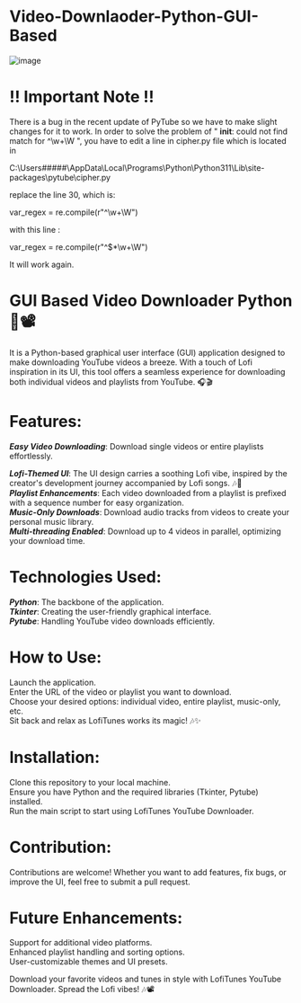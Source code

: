 # Video-Downlaoder-Python-GUI-Based

![image](https://github.com/ManvendraSinghh/Video-Downlaoder-Python/assets/117578356/4f2adb8f-8e62-44ce-a8aa-3cceeabec9df)


# !! Important Note !! 
There is a bug in the recent update of PyTube so we have to make slight changes for it to work.
In order to solve the problem of 
" __init__: could not find match for ^\w+\W ", 
you have to edit a line in cipher.py file which is located in

C:\Users\#####\AppData\Local\Programs\Python\Python311\Lib\site-packages\pytube\cipher.py
 
replace the line 30, which is:

var_regex = re.compile(r"^\w+\W")

with this line :

var_regex = re.compile(r"^\$*\w+\W")

It will work again.

# GUI Based Video Downloader Python 🎵📽️
It is a Python-based graphical user interface (GUI) application designed to make downloading YouTube videos a breeze. With a touch of Lofi inspiration in its UI, this tool offers a seamless experience for downloading both individual videos and playlists from YouTube. 🎧🎬

# Features:
**_Easy Video Downloading_**: Download single videos or entire playlists effortlessly.  

**_Lofi-Themed UI_**: The UI design carries a soothing Lofi vibe, inspired by the creator's development journey accompanied by Lofi songs. 🎶🎨  
**_Playlist Enhancements_**: Each video downloaded from a playlist is prefixed with a sequence number for easy organization.  
**_Music-Only Downloads_**: Download audio tracks from videos to create your personal music library.  
**_Multi-threading Enabled_**: Download up to 4 videos in parallel, optimizing your download time.  


# Technologies Used:
**_Python_**: The backbone of the application.  
**_Tkinter_**: Creating the user-friendly graphical interface.  
**_Pytube_**: Handling YouTube video downloads efficiently.  


# How to Use:
Launch the application.  
Enter the URL of the video or playlist you want to download.  
Choose your desired options: individual video, entire playlist, music-only, etc.  
Sit back and relax as LofiTunes works its magic! 🎶✨  


# Installation:
Clone this repository to your local machine.  
Ensure you have Python and the required libraries (Tkinter, Pytube) installed.  
Run the main script to start using LofiTunes YouTube Downloader.  


# Contribution:
Contributions are welcome! Whether you want to add features, fix bugs, or improve the UI, feel free to submit a pull request.

# Future Enhancements:
Support for additional video platforms.  
Enhanced playlist handling and sorting options.  
User-customizable themes and UI presets.  

Download your favorite videos and tunes in style with LofiTunes YouTube Downloader. Spread the Lofi vibes! 🎶📽️
